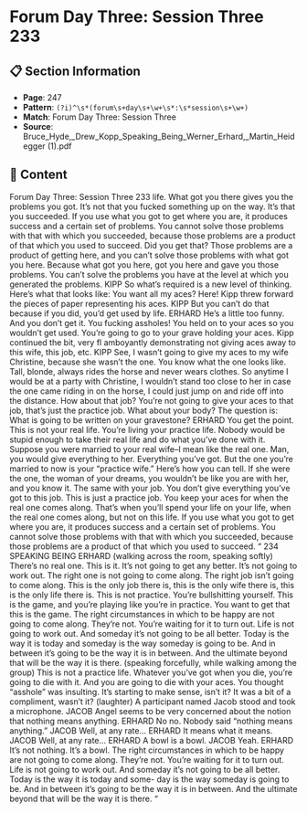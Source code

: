 # Forum Day Three: Session Three 233

## 📋 Section Information

- **Page**: 247
- **Pattern**: `(?i)^\s*(forum\s+day\s+\w+\s*:\s*session\s+\w+)`
- **Match**: Forum Day Three: Session Three
- **Source**: Bruce_Hyde,_Drew_Kopp_Speaking_Being_Werner_Erhard,_Martin_Heidegger (1).pdf

## 📄 Content

Forum Day Three: Session Three 233
life. What got you there gives you the problems you got. It’s not that you fucked something
up on the way. It’s that you succeeded. If you use what you got to get where you are, it
produces success and a certain set of problems. You cannot solve those problems with that
with which you succeeded, because those problems are a product of that which you used
to succeed. Did you get that? Those problems are a product of getting here, and you can’t
solve those problems with what got you here. Because what got you here, got you here and
gave you those problems. You can’t solve the problems you have at the level at which you
generated the problems.
KIPP
So what’s required is a new level of thinking. Here’s what that looks like: You want all my aces?
Here!
Kipp threw forward the pieces of paper representing his aces.
KIPP
But you can’t do that because if you did, you’d get used by life.
ERHARD
He’s a little too funny. And you don’t get it. You fucking assholes! You held on to your aces so
you wouldn’t get used. You’re going to go to your grave holding your aces.
Kipp continued the bit, very fl amboyantly demonstrating not giving aces away to this wife, this job,
etc.
KIPP
See, I wasn’t going to give my aces to my wife Christine, because she wasn’t the one. You
know what the one looks like. Tall, blonde, always rides the horse and never wears clothes. So
anytime I would be at a party with Christine, I wouldn’t stand too close to her in case the one
came riding in on the horse, I could just jump on and ride off  into the distance. How about that
job? You’re not going to give your aces to that job, that’s just the practice job. What about your
body? The question is: What is going to be written on your gravestone?
ERHARD
You get the point. This is not your real life. You’re living your practice life. Nobody would
be stupid enough to take their real life and do what you’ve done with it. Suppose you were
married to your real wife–I mean like the real one. Man, you would give everything to her.
Everything you’ve got. But the one you’re married to now is your “practice wife.” Here’s how
you can tell. If she were the one, the woman of your dreams, you wouldn’t be like you are
with her, and you know it. The same with your job. You don’t give everything you’ve got to
this job. This is just a practice job. You keep your aces for when the real one comes along.
That’s when you’ll spend your life on your life, when the real one comes along, but not on
this life.
If you use what you got to get where you are, it
produces success and a certain set of problems.
You cannot solve those problems with that with
which you succeeded, because those problems
are a product of that which you used to succeed.
“
234
SPEAKING BEING
ERHARD (walking across the room, speaking softly)
There’s no real one. This is it. It’s not going to get any better. It’s not going to work out. The
right one is not going to come along. The right job isn’t going to come along. This is the only
job there is, this is the only wife there is, this is the only life there is. This is not practice. You’re
bullshitting yourself. This is the game, and you’re playing like you’re in practice. You want to get
that this is the game. The right circumstances in which to be happy are not going to come along.
They’re not. You’re waiting for it to turn out. Life is not going to work out. And someday it’s not
going to be all better. Today is the way it is today and someday is the way someday is going to be.
And in between it’s going to be the way it is in between. And the ultimate beyond that will be
the way it is there.
(speaking forcefully, while walking among the group)
This is not a practice life. Whatever you’ve got when you die, you’re going to die with it. And you
are going to die with your aces. You thought “asshole” was insulting. It’s starting to make sense,
isn’t it? It was a bit of a compliment, wasn’t it?
(laughter)
A participant named Jacob stood and took a microphone.
JACOB
Angel seems to be very concerned about the notion that nothing means anything.
ERHARD
No no. Nobody said “nothing means anything.”
JACOB
Well, at any rate...
ERHARD
It means what it means.
JACOB
Well, at any rate...
ERHARD
A bowl is a bowl.
JACOB
Yeah.
ERHARD
It’s not nothing. It’s a bowl.
The right circumstances in which to be happy
are not going to come along. They’re not. You’re
waiting for it to turn out. Life is not going to
work out. And someday it’s not going to be all
better. Today is the way it is today and some-
day is the way someday is going to be. And in
between it’s going to be the way it is in between.
And the ultimate beyond that will be the way it
is there.
“